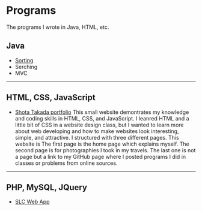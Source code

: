 # Programs
The programs I wrote in Java, HTML, etc. 
## Java
- [Sorting](https://github.com/Stakada/Aissngments/tree/master/Sorting)
- Serching
- MVC
- - - 

## HTML, CSS, JavaScript
- [Shota Takada portfolio](http://stakada.icoolshow.net/)
  This small website demontrates my knowledge and coding skills in HTML, CSS, and JavaScript. I leanred HTML and a little bit of CSS in a website design class, but I wanted to learn more about web developing and how to make websites look interesting, simple, and attractive. I structured with three different pages. This website is The first page is the home page which explains myself. The second page is for photographies I took in my travels. The last one is not a page but a link to my GitHub page where I posted programs I did in classes or problems from online sources.
- - -
## PHP, MySQL, JQuery
- [SLC Web App](https://github.com/Stakada/Aissngments/tree/master/Sorting)
